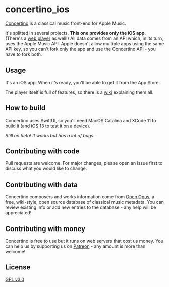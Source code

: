 # concertino_ios

[Concertino](https://getconcertino.com) is a classical music front-end for Apple Music.

It's splitted in several projects. **This one provides only the iOS app.** (There's a [web player](https://github.com/openopus-org/concertino_player) as well!) All data comes from an API which, in its turn, uses the Apple Music API. Apple doesn't allow multiple apps using the same API key, so you can't fork only the app and use the Concertino API - you have to fork both.

## Usage

It's an iOS app. When it's ready, you'll be able to get it from the App Store.

The player itself is full of features, so there is a [wiki](https://getconcertino.com/help) explaining them all.

## How to build

Concertino uses SwiftUI, so you'll need MacOS Catalina and XCode 11 to build it (and iOS 13 to test it on a device).

*Still on beta! It works but has a lot of bugs.*

## Contributing with code
Pull requests are welcome. For major changes, please open an issue first to discuss what you would like to change.

## Contributing with data
Concertino composers and works information come from [Open Opus](https://openopus.org), a free, wiki-style, open source database of classical music metadata. You can review existing info or add new entries to the database - any help will be appreciated!

## Contributing with money
Concertino is free to use but it runs on web servers that cost us money. You can help us by supporting us on [Patreon](https://www.patreon.com/openopus) - any amount is more than welcome!

## License
[GPL v3.0](https://choosealicense.com/licenses/gpl-3.0/)
